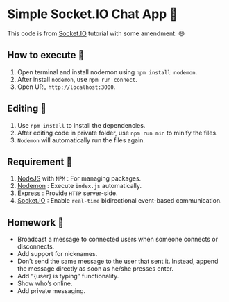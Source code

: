 # Simple Socket.IO Chat App :iphone:

This code is from [Socket.IO](https://socket.io/get-started/chat) tutorial with some amendment. :smile:

## How to execute :electric_plug:

1. Open terminal and install nodemon using `npm install nodemon`.
2. After install `nodemon`, use `npm run connect`.
3. Open URL `http://localhost:3000`.

## Editing :floppy_disk:

1. Use `npm install` to install the dependencies.
2. After editing code in private folder, use `npm run min` to minify the files.
3. `Nodemon` will automatically run the files again.

## Requirement :memo:

1. [NodeJS](https://nodejs.org/en/) with `NPM` : For managing packages.
2. [Nodemon](https://www.npmjs.com/package/nodemon) : Execute `index.js` automatically.
3. [Express](https://www.npmjs.com/package/express) : Provide `HTTP` server-side.
4. [Socket.IO](https://www.npmjs.com/package/socket.io) : Enable `real-time` bidirectional event-based communication.

## Homework :file_folder:

-   Broadcast a message to connected users when someone connects or disconnects.
-   Add support for nicknames.
-   Don’t send the same message to the user that sent it. Instead, append the message directly as soon as he/she presses enter.
-   Add “{user} is typing” functionality.
-   Show who’s online.
-   Add private messaging.
